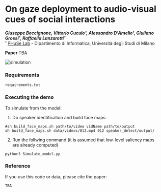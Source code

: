 # On gaze deployment to audio-visual cues of social interactions

***Giuseppe Boccignone, Vittorio Cuculo¹, Alessandro D'Amelio¹, Giuliano Grossi¹, Raffaella Lanzarotti¹***  
¹ [PHuSe Lab](https://phuselab.di.unimi.it) - Dipartimento di Informatica, Università degli Studi di Milano  

**Paper** TBA

![simulation](simulation.gif "Model Simulation")

### Requirements

```
requirements.txt
```

### Executing the demo

To simulate from the model:

1. Do speaker identification and build face maps:
```
#sh build_face_maps.sh path/to/video vidName path/to/output
sh build_face_maps.sh data/videos/012.mp4 012 speaker_detect/output/
```
2. Run the follwing command (it is assumed that low-level saliency maps are already computed)
```
python3 Simulate_model.py

```

### Reference

If you use this code or data, please cite the paper:
```
TBA
```